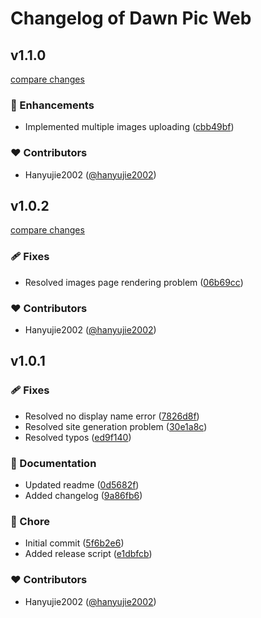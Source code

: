 # Changelog of Dawn Pic Web

## v1.1.0

[compare changes](https://github.com/dawn-pic/DawnPic-web/compare/v1.0.2...v1.1.0)

### 🚀 Enhancements

- Implemented multiple images uploading ([cbb49bf](https://github.com/dawn-pic/DawnPic-web/commit/cbb49bf))

### ❤️ Contributors

- Hanyujie2002 ([@hanyujie2002](http://github.com/hanyujie2002))

## v1.0.2

[compare changes](https://github.com/dawn-pic/DawnPic-web/compare/v1.0.1...v1.0.2)

### 🩹 Fixes

- Resolved images page rendering problem ([06b69cc](https://github.com/dawn-pic/DawnPic-web/commit/06b69cc))

### ❤️ Contributors

- Hanyujie2002 ([@hanyujie2002](http://github.com/hanyujie2002))

## v1.0.1


### 🩹 Fixes

- Resolved no display name error ([7826d8f](https://github.com/dawn-pic/DawnPic-web/commit/7826d8f))
- Resolved site generation problem ([30e1a8c](https://github.com/dawn-pic/DawnPic-web/commit/30e1a8c))
- Resolved typos ([ed9f140](https://github.com/dawn-pic/DawnPic-web/commit/ed9f140))

### 📖 Documentation

- Updated readme ([0d5682f](https://github.com/dawn-pic/DawnPic-web/commit/0d5682f))
- Added changelog ([9a86fb6](https://github.com/dawn-pic/DawnPic-web/commit/9a86fb6))

### 🏡 Chore

- Initial commit ([5f6b2e6](https://github.com/dawn-pic/DawnPic-web/commit/5f6b2e6))
- Added release script ([e1dbfcb](https://github.com/dawn-pic/DawnPic-web/commit/e1dbfcb))

### ❤️ Contributors

- Hanyujie2002 ([@hanyujie2002](http://github.com/hanyujie2002))

